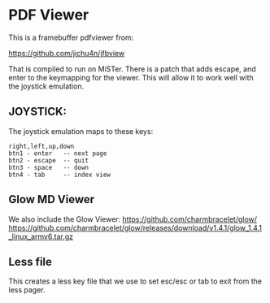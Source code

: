 
# PDF Viewer 

This is a framebuffer pdfviewer from:

https://github.com/jichu4n/jfbview

That is compiled to run on MiSTer. There is a patch that adds escape, and enter to the keymapping for the viewer. This will allow it to work well with the joystick emulation.


## JOYSTICK:

The joystick emulation maps to these keys:
```
right,left,up,down
btn1 - enter   -- next page
btn2 - escape  -- quit
btn3 - space   -- down
btn4 - tab     -- index view
```


## Glow MD Viewer

We also include the Glow Viewer: https://github.com/charmbracelet/glow/
https://github.com/charmbracelet/glow/releases/download/v1.4.1/glow_1.4.1_linux_armv6.tar.gz

## Less file

This creates a less key file that we use to set esc/esc or tab to exit from the less pager.

